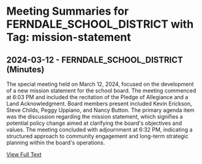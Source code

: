# Meeting Summaries for FERNDALE_SCHOOL_DISTRICT with Tag: mission-statement

## 2024-03-12 - FERNDALE_SCHOOL_DISTRICT (Minutes)

The special meeting held on March 12, 2024, focused on the development of a new mission statement for the school board. The meeting commenced at 6:03 PM and included the recitation of the Pledge of Allegiance and a Land Acknowledgment. Board members present included Kevin Erickson, Steve Childs, Peggy Uppiano, and Nancy Button. The primary agenda item was the discussion regarding the mission statement, which signifies a potential policy change aimed at clarifying the board's objectives and values. The meeting concluded with adjournment at 6:32 PM, indicating a structured approach to community engagement and long-term strategic planning within the board's operations.

[View Full Text](https://raw.githubusercontent.com/VoronoiPerspectives/WashingtonStateSchoolBoardExplorer/refs/heads/main/data/countries/usa/states/wa/counties/whatcom/school_boards/ferndale_school_district/2024/2024-03-12-minutes.txt)

